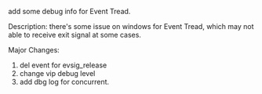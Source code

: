 add some debug info for Event Tread.

Description:
there's some issue on windows for Event Tread, which
may not able to receive exit signal at some cases.

Major Changes:
1. del event for evsig_release
2. change vip debug level
3. add dbg log for concurrent.
